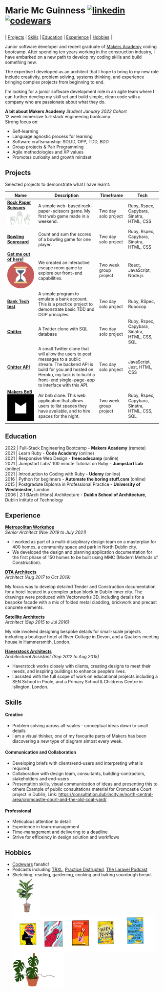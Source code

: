 <h1>Marie Mc Guinness  <a href="https://www.linkedin.com/in/mcguinnessmarie/" target="_blank" rel="noopener noreferrer"> <img src="https://cdn.jsdelivr.net/npm/simple-icons@3.0.1/icons/linkedin.svg" alt="linkedin" height="20" width="20"/></a>
<a href="https://www.codewars.com/users/mmguinness" target="_blank" rel="noopener noreferrer"> <img src="http://www.softlab.ntua.gr/~nickie/images/logo/codewars.png" alt="codewars" height="20" width="20"/></a></p></h1>

| [Projects](#projects) | [Skills](#skills) | [Education](#education) | [Experience](#experience) | [Hobbies](#hobbies) |

Junior software developer and recent graduate of [Makers Academy](https://makers.tech/about-us/) coding bootcamp. After spending ten years working in the construction industry, I have embarked on a new path to develop my coding skills and build something new.

The expertise I developed as an architect that I hope to bring to my new role include creativity, problem solving, systems thinking, and experience bringing complex projects from beginning to end.

I'm looking for a junior software development role in an agile team where I can further develop my skill set and build simple, clean code with a company who are passionate about what they do.

**A bit about Makers Academy** _Student January 2022 Cohort_           
12 week immersive full-stack engineering bootcamp            
Strong focus on:
- Self-learning 
- Language agnostic process for learning 
- Software craftsmanship: SOLID, OPP, TDD, BDD
- Group projects & Pair Programming
- Agile methodologies and XP values
- Promotes curiosity and growth mindset

## Projects
Selected projects to demonstrate what I have learnt:

| Name                         | Description       |Timeframe          | Tech              |
| ---------------------------- | ----------------- | ----------------- | ----------------- |
| **[Rock Paper Scissors](https://github.com/mmguinness/rps-challenge)** <img src="./public/RockPaperScissors.png" alt="RPS" width="150" /> | A simple web-based rock-paper-scissors game. My first web game made in a weekend. | Two day solo project | Ruby, Rspec, Capybara, Sinatra, HTML, CSS |
| **[Bowling Scorecard](https://github.com/mmguinness/bowling-challenge-ruby)** | Count and sum the scores of a bowling game for one player. | Two day solo project | Ruby, Rspec, Capybara, Sinatra, HTML, CSS |
| **[Get me out of here!](https://github.com/mmguinness/escape-room)** <img src="./public/hourglass.png" alt="Timer" width="100" />  |  We created an interactive escape room game to explore our front-end capabilities. | Two week group project | React, JavaScript, Node.js |
| **[Bank Tech test](https://github.com/mmguinness/Bank_tech_test)** | A simple program to emulate a bank account. This is a practice project to demonstrate basic TDD and OOP principles.  | Two day solo project | Ruby, RSpec, Rubocop   |
| **[Chitter](https://github.com/mmguinness/chitter-challenge)** | A Twitter clone with SQL database | Two day solo project | Ruby, Rspec, Capybara, Sinatra, HTML, CSS, SQL |
| **[Chitter API](https://github.com/mmguinness/frontend-api-challenge)** | A small Twitter clone that will allow the users to post messages to a public stream. The backend API is build for you and hosted on Heroku, my task is to build a front-end single-page-app to interface with this API. | Two day solo project | JavaScript, Jest, HTML, CSS |
| **[Makers BnB](https://github.com/mmguinness/makersbnb)** <img src="./public/Makers_logo.png" alt="Makers" width="100" />  | Air bnb clone. This web application that allows users to list spaces they have available, and to hire spaces for the night. | Two week group project | Ruby, Rspec, Capybara, Sinatra, HTML, CSS, SQL |

## Education

2022 | Full-Stack Engineering Bootcamp - **Makers Academy** (remote) <br>
2021 | Learn Ruby - **Code Academy** (online) <br>
2021 | Responsive Web Design - **freecodecamp** (online) <br>
2021 | Jumpstart Labs' 100 minute Tutorial on Ruby - **Jumpstart Lab** (online) <br>
2021 | Introduction to Coding with Ruby - **Udemy** (online) <br>
2016 | Python for beginners - **Automate the boring stuff.com** (online) <br>
2015 | Postgradute Diploma in Professional Practice - **University of Westminster**, London <br>
2006 | 2:1 BArch (Hons) Architecture - **Dublin School of Architecture**, Dublin Intitute of Technology <br>


## Experience

**[Metropolitan Workshop](https://metwork.co.uk/work/)**        
_Senior Architect (Nov 2019 to July 2021)_<br>

- I worked as part of a multi-disciplinary design team on a masterplan for 400 homes, a community space and park in North Dublin city. 
- We developed the design and planning application documentation for the first phase of 150 homes to be built using MMC (Modern Methods of Construction). 


**[DTA Architects](https://dta.ie/)**   
_Architect (Aug 2017 to Oct 2019)_<br>

My focus was to develop detailed Tender and Construction documentation for a hotel located in a complex urban block in Dublin inner city. The drawings were produced with Vectorworks 3D, including details for a bespoke facade with a mix of folded metal cladding, brickwork and precast concrete elements.
<br>

**[Satellite Architects](https://archello.com/project/friends-meeting-house)**  
_Architect (Sep 2015 to Jul 2016)_<br>

My role involved designing bespoke details for small-scale projects including a boutique hotel at River Cottage in Devon, and a Quakers meeting house in Hammersmith, London.
<br>

**[Haverstock Architects](http://haverstock.com/)**  
_Architectural Assistant (Sep 2012 to Aug 2015)_<br>

- Haverstock works closely with clients, creating designs to meet their needs, and inspiring buildings to enhance people’s lives.
- I assisted with the full scope of work on educational projects including a SEN School in Poole, and a Primary School & Childrens Centre in Islington, London.

## Skills

#### Creative 
- Problem solving across all-scales - conceptual ideas down to small details
- I am a visual thinker, one of my favourite parts of Makers has been discovering a new type of diagram almost every week.  


#### Communication and Collaboration
- Developing briefs with clients/end-users and interpreting what is required
- Collaboration with design team, consultants, building-contractors, stakeholders and end-users
- Presentation skills, visual communication of ideas and presenting this to others
Example of public consultations material for Cromcastle Court project in Dublin, 
Link: https://consultation.dublincity.ie/north-central-area/cromcastle-court-and-the-old-coal-yard/

#### Professional
- Meticulous attention to detail
- Experience in team-management 
- Time-management and delivering to a deadline
- Strive for efficeincy in design solution and workflows


## Hobbies

- [Codewars](https://www.codewars.com/users/mmguinness) fanatic!
- Podcasts including [TRXL](https://www.trxl.co/), [Practice Distrupted](https://practiceofarchitecture.com/podcast/), [The Laravel Podcast](https://laravelpodcast.com/episodes/apis-with-jess-archer)
- Sketching, reading, gardening, cooking and baking sourdough bread.<br>
<img src="./public/hobbies/Plant_2.jpg" alt="PlantOne" height="120" /><img src="./public/hobbies/Books.jpg" alt="Books" height="120"/><img src="./public/hobbies/Plant_1.jpg" alt="PlantTwo" height="120" />